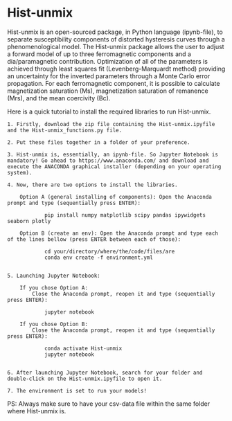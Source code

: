 # Hist-unmix

Hist-unmix is an open-sourced package, in Python language (ipynb-file), to separate susceptibility components of distorted hysteresis curves through a phenomenological model. The Hist-unmix package allows the user to adjust a forward model of up to three ferromagnetic components and a dia/paramagnetic contribution. Optimization of all of the parameters is achieved through least squares fit (Levenberg-Marquardt method) providing an uncertainty for the inverted parameters through a Monte Carlo error propagation. For each ferromagnetic component, it is possible to calculate magnetization saturation (Ms), magnetization saturation of remanence (Mrs), and the mean coercivity (Bc). 

Here is a quick tutorial to install the required libraries to run Hist-unmix.

	1. Firstly, download the zip file containing the Hist-unmix.ipyfile and the Hist-unmix_functions.py file.

	2. Put these files together in a folder of your preference.

	3. Hist-unmix is, essentially, an ipynb-file. So Jupyter Notebook is mandatory! Go ahead to https://www.anaconda.com/ and download and execute the ANACONDA graphical installer (depending on your operating system).

	4. Now, there are two options to install the libraries.

		Option A (general installing of components): Open the Anaconda prompt and type (sequentially press ENTER):

				pip install numpy matplotlib scipy pandas ipywidgets seaborn plotly

		Option B (create an env): Open the Anaconda prompt and type each of the lines bellow (press ENTER between each of those):

				cd your/directory/where/the/code/files/are
				conda env create -f environment.yml


	5. Launching Jupyter Notebook:

		If you chose Option A:
			Close the Anaconda prompt, reopen it and type (sequentially press ENTER):
				
				jupyter notebook

		If you chose Option B:
			Close the Anaconda prompt, reopen it and type (sequentially press ENTER):
				
				conda activate Hist-unmix
				jupyter notebook

	
	6. After launching Jupyter Notebook, search for your folder and double-click on the Hist-unmix.ipyfile to open it. 

	7. The environment is set to run your models!

PS: Always make sure to have your csv-data file within the same folder where Hist-unmix is.
